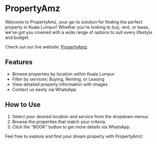 # PropertyAmz

Welcome to PropertyAmz, your go-to solution for finding the perfect property in Kuala Lumpur! 
Whether you're looking to buy, rent, or lease, we've got you covered with a wide range of options to suit every lifestyle and budget.

Check out our live website: [PropertyAmz](https://lyanassss.github.io/PropertyAmz/)

## Features
- Browse properties by location within Kuala Lumpur
- Filter by services: Buying, Renting, or Leasing
- View detailed property information with images
- Contact us easily via WhatsApp

## How to Use
1. Select your desired location and service from the dropdown menus.
2. Browse the properties that match your criteria.
3. Click the "BOOK" button to get more details via WhatsApp.

Feel free to explore and find your dream property with PropertyAmz!
